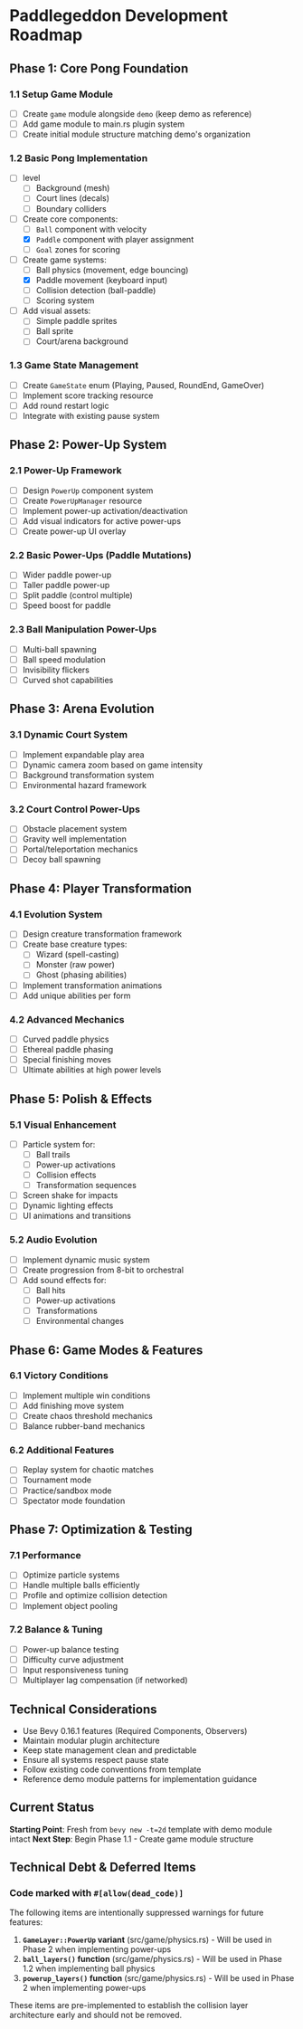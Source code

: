 # Paddlegeddon Development Roadmap

## Phase 1: Core Pong Foundation

### 1.1 Setup Game Module

- [ ] Create `game` module alongside `demo` (keep demo as reference)
- [ ] Add game module to main.rs plugin system
- [ ] Create initial module structure matching demo's organization

### 1.2 Basic Pong Implementation

- [ ] level
  - [ ] Background (mesh)
  - [ ] Court lines (decals)
  - [ ] Boundary colliders
- [ ] Create core components:
  - [ ] `Ball` component with velocity
  - [x] `Paddle` component with player assignment
  - [ ] `Goal` zones for scoring
- [ ] Create game systems:
  - [ ] Ball physics (movement, edge bouncing)
  - [x] Paddle movement (keyboard input)
  - [ ] Collision detection (ball-paddle)
  - [ ] Scoring system
- [ ] Add visual assets:
  - [ ] Simple paddle sprites
  - [ ] Ball sprite
  - [ ] Court/arena background

### 1.3 Game State Management

- [ ] Create `GameState` enum (Playing, Paused, RoundEnd, GameOver)
- [ ] Implement score tracking resource
- [ ] Add round restart logic
- [ ] Integrate with existing pause system

## Phase 2: Power-Up System

### 2.1 Power-Up Framework

- [ ] Design `PowerUp` component system
- [ ] Create `PowerUpManager` resource
- [ ] Implement power-up activation/deactivation
- [ ] Add visual indicators for active power-ups
- [ ] Create power-up UI overlay

### 2.2 Basic Power-Ups (Paddle Mutations)

- [ ] Wider paddle power-up
- [ ] Taller paddle power-up
- [ ] Split paddle (control multiple)
- [ ] Speed boost for paddle

### 2.3 Ball Manipulation Power-Ups

- [ ] Multi-ball spawning
- [ ] Ball speed modulation
- [ ] Invisibility flickers
- [ ] Curved shot capabilities

## Phase 3: Arena Evolution

### 3.1 Dynamic Court System

- [ ] Implement expandable play area
- [ ] Dynamic camera zoom based on game intensity
- [ ] Background transformation system
- [ ] Environmental hazard framework

### 3.2 Court Control Power-Ups

- [ ] Obstacle placement system
- [ ] Gravity well implementation
- [ ] Portal/teleportation mechanics
- [ ] Decoy ball spawning

## Phase 4: Player Transformation

### 4.1 Evolution System

- [ ] Design creature transformation framework
- [ ] Create base creature types:
  - [ ] Wizard (spell-casting)
  - [ ] Monster (raw power)
  - [ ] Ghost (phasing abilities)
- [ ] Implement transformation animations
- [ ] Add unique abilities per form

### 4.2 Advanced Mechanics

- [ ] Curved paddle physics
- [ ] Ethereal paddle phasing
- [ ] Special finishing moves
- [ ] Ultimate abilities at high power levels

## Phase 5: Polish & Effects

### 5.1 Visual Enhancement

- [ ] Particle system for:
  - [ ] Ball trails
  - [ ] Power-up activations
  - [ ] Collision effects
  - [ ] Transformation sequences
- [ ] Screen shake for impacts
- [ ] Dynamic lighting effects
- [ ] UI animations and transitions

### 5.2 Audio Evolution

- [ ] Implement dynamic music system
- [ ] Create progression from 8-bit to orchestral
- [ ] Add sound effects for:
  - [ ] Ball hits
  - [ ] Power-up activations
  - [ ] Transformations
  - [ ] Environmental changes

## Phase 6: Game Modes & Features

### 6.1 Victory Conditions

- [ ] Implement multiple win conditions
- [ ] Add finishing move system
- [ ] Create chaos threshold mechanics
- [ ] Balance rubber-band mechanics

### 6.2 Additional Features

- [ ] Replay system for chaotic matches
- [ ] Tournament mode
- [ ] Practice/sandbox mode
- [ ] Spectator mode foundation

## Phase 7: Optimization & Testing

### 7.1 Performance

- [ ] Optimize particle systems
- [ ] Handle multiple balls efficiently
- [ ] Profile and optimize collision detection
- [ ] Implement object pooling

### 7.2 Balance & Tuning

- [ ] Power-up balance testing
- [ ] Difficulty curve adjustment
- [ ] Input responsiveness tuning
- [ ] Multiplayer lag compensation (if networked)

## Technical Considerations

- Use Bevy 0.16.1 features (Required Components, Observers)
- Maintain modular plugin architecture
- Keep state management clean and predictable
- Ensure all systems respect pause state
- Follow existing code conventions from template
- Reference demo module patterns for implementation guidance

## Current Status

**Starting Point**: Fresh from `bevy new -t=2d` template with demo module intact
**Next Step**: Begin Phase 1.1 - Create game module structure

## Technical Debt & Deferred Items

### Code marked with `#[allow(dead_code)]`

The following items are intentionally suppressed warnings for future features:

1. **`GameLayer::PowerUp` variant** (src/game/physics.rs) - Will be used in
   Phase 2 when implementing power-ups
2. **`ball_layers()` function** (src/game/physics.rs) - Will be used in Phase
   1.2 when implementing ball physics
3. **`powerup_layers()` function** (src/game/physics.rs) - Will be used in
   Phase 2 when implementing power-ups

These items are pre-implemented to establish the collision layer architecture
early and should not be removed.
